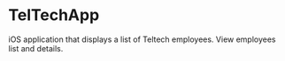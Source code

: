 # TelTechApp
iOS application that displays a list of Teltech employees.
View employees list and details.
